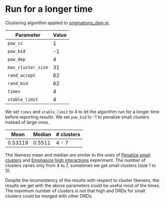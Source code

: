# Run for a longer time

Clustering algorithm applied to [originations_dsm.m](/dsm/originations_dsm.m).

| **Parameter** | **Value** |
| --- | --- |
| `pow_cc`           |     1 |
| `pow_bid`          |    -1 |
| `pow_dep`          |     4 |
| `max_cluster_size` |    31 |
| `rand_accept`      |    62 |
| `rand_bid`         |    62 |
| `times`            |     4 |
| `stable_limit`     |     4 |

We set `times` and `stable_limit` to 4 to let the algorithm run for a longer time before reporting results. We set `pow_bid` to -1 to penalize small clusters instead of large ones.

| **Mean** | **Median** | **# clusters** |
| --- | --- | --- |
| 0.53119 | 0.5511 | 4 - 7 |

The likeness mean and median are similar to the ones of [Penalize small clusters](/results/1-penalize-small-clusters) and [Emphasize high interactions](/results/2-emphasize-high-interactions) experiment. The number of clusters varies only from 4 to 7, sometimes we get small clusters (size 1 to 3).

Despite the inconsistency of the results with respect to cluster likeness, the results we get with the above parameters could be useful most of the times. The maximum number of clusters is not that high and DRDs for small clusters could be merged with other DRDs.